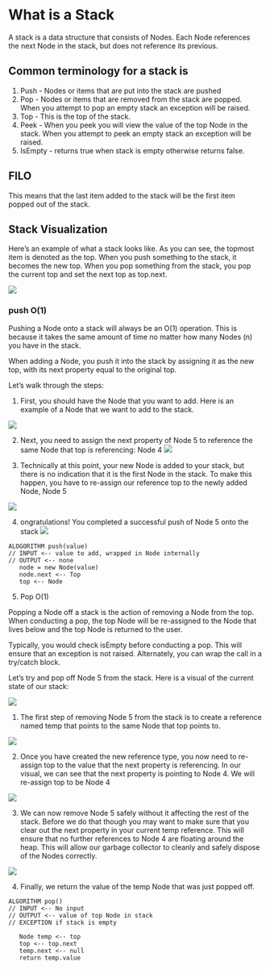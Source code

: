 # What is a Stack

A stack is a data structure that consists of Nodes. Each Node references the next Node in the stack, but does not reference its previous.

## Common terminology for a stack is

1. Push - Nodes or items that are put into the stack are pushed
2. Pop - Nodes or items that are removed from the stack are popped. When you attempt to pop an empty stack an exception will be raised.
3. Top - This is the top of the stack.
4. Peek - When you peek you will view the value of the top Node in the stack. When you attempt to peek an empty stack an exception will be raised.
5. IsEmpty - returns true when stack is empty otherwise returns false.

## FILO

This means that the last item added to the stack will be the first item popped out of the stack.

## Stack Visualization

Here’s an example of what a stack looks like. As you can see, the topmost item is denoted as the top. When you push something to the stack, it becomes the new top. When you pop something from the stack, you pop the current top and set the next top as top.next.

![](https://codefellows.github.io/common_curriculum/data_structures_and_algorithms/Code_401/class-10/resources/images/stack1.PNG)

### push O(1)

Pushing a Node onto a stack will always be an O(1) operation. This is because it takes the same amount of time no matter how many Nodes (n) you have in the stack.

When adding a Node, you push it into the stack by assigning it as the new top, with its next property equal to the original top.

Let’s walk through the steps:

1. First, you should have the Node that you want to add. Here is an example of a Node that we want to add to the stack.

![](https://codefellows.github.io/common_curriculum/data_structures_and_algorithms/Code_401/class-10/resources/images/pushStack1.PNG)

2. Next, you need to assign the next property of Node 5 to reference the same Node that top is referencing: Node 4
   ![](https://codefellows.github.io/common_curriculum/data_structures_and_algorithms/Code_401/class-10/resources/images/pushStack2.PNG)

3. Technically at this point, your new Node is added to your stack, but there is no indication that it is the first Node in the stack. To make this happen, you have to re-assign our reference top to the newly added Node, Node 5

![](https://codefellows.github.io/common_curriculum/data_structures_and_algorithms/Code_401/class-10/resources/images/pushStack3.PNG)

4. ongratulations! You completed a successful push of Node 5 onto the stack
   ![](https://codefellows.github.io/common_curriculum/data_structures_and_algorithms/Code_401/class-10/resources/images/pushStack3.PNG)

```
ALOGORITHM push(value)
// INPUT <-- value to add, wrapped in Node internally
// OUTPUT <-- none
   node = new Node(value)
   node.next <-- Top
   top <-- Node
```

5. Pop O(1)

Popping a Node off a stack is the action of removing a Node from the top. When conducting a pop, the top Node will be re-assigned to the Node that lives below and the top Node is returned to the user.

Typically, you would check isEmpty before conducting a pop. This will ensure that an exception is not raised. Alternately, you can wrap the call in a try/catch block.

Let’s try and pop off Node 5 from the stack. Here is a visual of the current state of our stack:

![](https://codefellows.github.io/common_curriculum/data_structures_and_algorithms/Code_401/class-10/resources/images/popStack1.PNG)

1. The first step of removing Node 5 from the stack is to create a reference named temp that points to the same Node that top points to.

![](https://codefellows.github.io/common_curriculum/data_structures_and_algorithms/Code_401/class-10/resources/images/popStack2.PNG)

2. Once you have created the new reference type, you now need to re-assign top to the value that the next property is referencing. In our visual, we can see that the next property is pointing to Node 4. We will re-assign top to be Node 4

![](https://codefellows.github.io/common_curriculum/data_structures_and_algorithms/Code_401/class-10/resources/images/popStack3.PNG)

3. We can now remove Node 5 safely without it affecting the rest of the stack. Before we do that though you may want to make sure that you clear out the next property in your current temp reference. This will ensure that no further references to Node 4 are floating around the heap. This will allow our garbage collector to cleanly and safely dispose of the Nodes correctly.

![](https://codefellows.github.io/common_curriculum/data_structures_and_algorithms/Code_401/class-10/resources/images/popStack4.PNG)

4. Finally, we return the value of the temp Node that was just popped off.

```
ALGORITHM pop()
// INPUT <-- No input
// OUTPUT <-- value of top Node in stack
// EXCEPTION if stack is empty

   Node temp <-- top
   top <-- top.next
   temp.next <-- null
   return temp.value
```
